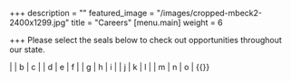 +++
description = ""
featured_image = "/images/cropped-mbeck2-2400x1299.jpg"
title = "Careers"
[menu.main]
weight = 6

+++
Please select the seals below to check out opportunities throughout our state.

| [](/images/apache.png) | b | c | | d | e | f | | g | h | i | | j | k | l | | m | n | o | {{</table>}}